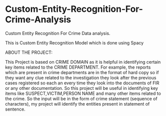 # Custom-Entity-Recognition-For-Crime-Analysis
Custom Entity Recognition For Crime Data analysis.


This is Custom Entity Recognition Model which is done using Spacy

ABOUT THE PROJECT:

This Project is based on CRIME DOMAIN as it is helpful in identifying certain key items related to the CRIME DEPARTMENT.
For example, the reports which are present in crime departments are in the format of hard copy so if they want any clue related to the investigation they look after the previous cases registered so each an every time they look into the documents of FIR or any other documentation.
So this project will be useful in identifying key items like SUSPECT,VICTIM,PERSON NAME and many other items related to the crime.
So the input will be in the form of crime statement (sequence of characters), my project will identify the entities present in statement of sentence.     
